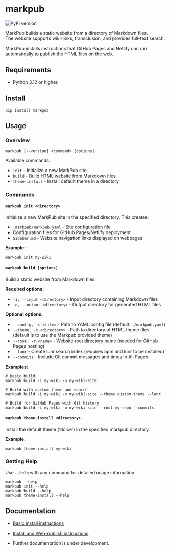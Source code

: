 # markpub  

![PyPI version](https://img.shields.io/pypi/v/markpub)  

MarkPub builds a static website from a directory of Markdown files.  
The website supports wiki-links, transclusion, and provides full-text
search.  

MarkPub installs instructions that GitHub Pages and Netlify can run automatically to publish the HTML files on the web.

## Requirements

- Python 3.12 or higher.

## Install

``` shell
pip install markpub
```  

## Usage

### Overview

```shell
markpub [--version] <command> [options]
```

Available commands:
- `init` - Initialize a new MarkPub site
- `build` - Build HTML website from Markdown files
- `theme-install` - Install default theme in a directory

### Commands

#### `markpub init <directory>`

Initialize a new MarkPub site in the specified directory. This creates:
- `.markpub/markpub.yaml` - Site configuration file
- Configuration files for GitHub Pages/Netlify deployment
- `Sidebar.md` - Website navigation links displayed on webpages

**Example:**
```shell
markpub init my-wiki
```

#### `markpub build [options]`

Build a static website from Markdown files.

**Required options:**
- `-i, --input <directory>` - Input directory containing Markdown files
- `-o, --output <directory>` - Output directory for generated HTML files

**Optional options:**
- `--config, -c <file>` - Path to YAML config file (default: `./markpub.yaml`)
- `--theme, -t <directory>` - Path to directory of HTML theme files (default is to use the Markpub provided theme)
- `--root, -r <name>` - Website root directory name (needed for GitHub Pages hosting)
- `--lunr` - Create lunr search index (requires npm and lunr to be installed)
- `--commits` - Include Git commit messages and times in All Pages

**Examples:**
```shell
# Basic build
markpub build -i my-wiki -o my-wiki-site

# Build with custom theme and search
markpub build -i my-wiki -o my-wiki-site --theme custom-theme --lunr

# Build for GitHub Pages with Git history
markpub build -i my-wiki -o my-wiki-site --root my-repo --commits
```

#### `markpub theme-install <directory>`

Install the default theme ('dolce') in the specified markpub directory.

**Example:**
```shell
markpub theme-install my-wiki
```

### Getting Help

Use `--help` with any command for detailed usage information:

```shell
markpub --help
markpub init --help
markpub build --help
markpub theme-install --help
```

## Documentation  

- [Basic install instructions](https://markpub.org/documentation/markpub_basic_install)  
- [Install and Web-publish instructions](https://markpub.org/documentation/markpub_install_and_web-publish_steps)  

- Further documentation is under development.  



